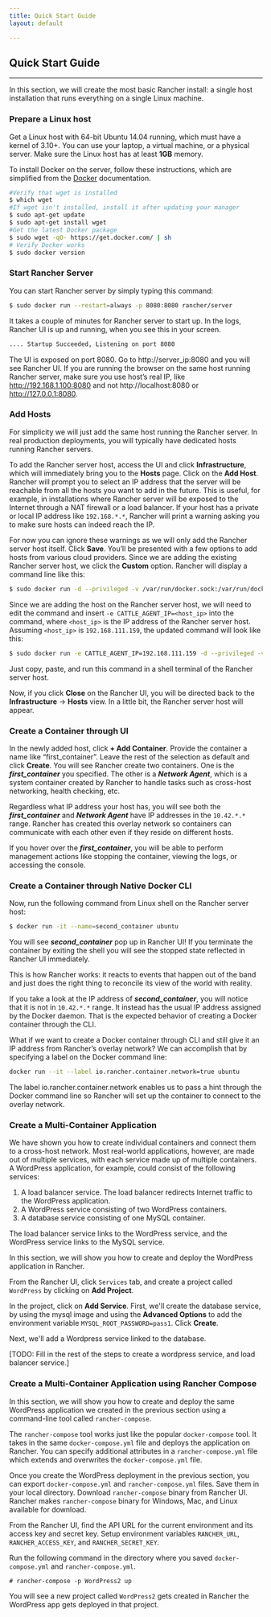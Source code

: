 ```yaml
---
title: Quick Start Guide
layout: default

---
```


## Quick Start Guide
---

In this section, we will create the most basic Rancher install: a single host installation that runs everything on a single Linux machine.

### Prepare a Linux host

Get a Linux host with 64-bit Ubuntu 14.04 running, which must have a kernel of 3.10+. You can use your laptop, a virtual machine, or a physical server. Make sure the Linux host has at least **1GB** memory.

To install Docker on the server, follow these instructions, which are simplified from the [Docker](https://docs.docker.com/installation/ubuntulinux/) documentation. 

```bash
#Verify that wget is installed
$ which wget
#If wget isn't installed, install it after updating your manager
$ sudo apt-get update
$ sudo apt-get install wget
#Get the latest Docker package
$ sudo wget -qO- https://get.docker.com/ | sh
# Verify Docker works
$ sudo docker version
```

### Start Rancher Server

You can start Rancher server by simply typing this command:

```bash
$ sudo docker run --restart=always -p 8080:8080 rancher/server
```

It takes a couple of minutes for Rancher server to start up. In the logs, Rancher UI is up and running, when you see this in your screen. 

```bash
.... Startup Succeeded, Listening on port 8080	
```

The UI is exposed on port 8080. Go to http://server_ip:8080 and you will see Rancher UI. If you are running the browser on the same host running Rancher server, make sure you use host’s real IP, like http://192.168.1.100:8080 and not http://localhost:8080 or http://127.0.0.1:8080.

### Add Hosts

For simplicity we will just add the same host running the Rancher server. In real production deployments, you will typically have dedicated hosts running Rancher servers. 

To add the Rancher server host, access the UI and click **Infrastructure**, which will immediately bring you to the **Hosts** page. Click on the **Add Host**. Rancher will prompt you to select an IP address that the server will be reachable from all the hosts you want to add in the future. This is useful, for example, in installations where Rancher server will be exposed to the Internet through a NAT firewall or a load balancer. If your host has a private or local IP address like `192.168.*.*`, Rancher will print a warning asking you to make sure hosts can indeed reach the IP.

For now you can ignore these warnings as we will only add the Rancher server host itself. Click **Save**. You’ll be presented with a few options to add hosts from various cloud providers. Since we are adding the existing Rancher server host, we click the **Custom** option. Rancher will display a command line like this:

```bash
$ sudo docker run -d --privileged -v /var/run/docker.sock:/var/run/docker.sock rancher/agent:v0.7.9 http://172.17.0.3:8080/v1/scripts/DB121CFBA836F9493653:1434085200000:2ZOwUMd6fIzz44efikGhBP1veo
```

Since we are adding the host on the Rancher server host, we will need to edit the command and insert `-e CATTLE_AGENT_IP=<host_ip>` into the command, where `<host_ip>` is the IP address of the Rancher server host. 
Assuming `<host_ip>` is `192.168.111.159`, the updated command will look like this:

```bash
$ sudo docker run -e CATTLE_AGENT_IP=192.168.111.159 -d --privileged -v /var/run/docker.sock:/var/run/docker.sock rancher/agent:v0.7.9 http://172.17.0.3:8080/v1/scripts/DB121CFBA836F9493653:1434085200000:2ZOwUMd6fIzz44efikGhBP1veo
```

Just copy, paste, and run this command in a shell terminal of the Rancher server host.

Now, if you click **Close** on the Rancher UI, you will be directed back to the **Infrastructure** -> **Hosts** view. In a little bit, the Rancher server host will appear.

### Create a Container through UI

In the newly added host, click **+ Add Container**. Provide the container a name like “first_container”. Leave the rest of the selection as default and click **Create**. You will see Rancher create two containers. One is the **_first_container_** you specified. The other is a **_Network Agent_**, which is a system container created by Rancher to handle tasks such as cross-host networking, health checking, etc.

Regardless what IP address your host has, you will see both the **_first_container_** and **_Network Agent_** have IP addresses in the `10.42.*.*` range. Rancher has created this overlay network so containers can communicate with each other even if they reside on different hosts.

If you hover over the **_first_container_**, you will be able to perform management actions like stopping the container, viewing the logs, or accessing the console.

### Create a Container through Native Docker CLI

Now, run the following command from Linux shell on the Rancher server host:

```bash
$ docker run -it --name=second_container ubuntu
```

You will see **_second_container_** pop up in Rancher UI! If you terminate the container by exiting the shell you will see the stopped state reflected in Rancher UI immediately.

This is how Rancher works: it reacts to events that happen out of the band and just does the right thing to reconcile its view of the world with reality.

If you take a look at the IP address of **_second_container_**, you will notice that it is not in `10.42.*.*` range. It instead has the usual IP address assigned by the Docker daemon. That is the expected behavior of creating a Docker container through the CLI.

What if we want to create a Docker container through CLI and still give it an IP address from Rancher’s overlay network? We can accomplish that by specifying a label on the Docker command line:

```bash
docker run --it --label io.rancher.container.network=true ubuntu
```

The label io.rancher.container.network enables us to pass a hint through the Docker command line so Rancher will set up the container to connect to the overlay network.

<!--Given Rancher’s ability to import existing containers automatically, you might wonder why you do not see the Rancher server container itself in the Rancher UI. To avoid confusion, Rancher does not automatically import server or agent containers created by Rancher.-->

### Create a Multi-Container Application

We have shown you how to create individual containers and connect them to a cross-host network. Most real-world applications, however, are made out of multiple services, with each service made up of multiple containers. A WordPress application, for example, could consist of the following services:

1. A load balancer service. The load balancer redirects Internet traffic to the WordPress application.
2. A WordPress service consisting of two WordPress containers.
3. A database service consisting of one MySQL container.

The load balancer service links to the WordPress service, and the WordPress service links to the MySQL service.

In this section, we will show you how to create and deploy the WordPress application in Rancher.

From the Rancher UI, click `Services` tab, and create a project called `WordPress` by clicking on **Add Project**. 

In the project, click on **Add Service**. First, we'll create the database service, by using the mysql image and using the **Advanced Options** to add the environment variable `MYSQL_ROOT_PASSWORD=pass1`. Click **Create**.

Next, we'll add a Wordpress service linked to the database.

[TODO: Fill in the rest of the steps to create a wordpress service, and load balancer service.]

### Create a Multi-Container Application using Rancher Compose

In this section, we will show you how to create and deploy the same WordPress application we created in the previous section using a command-line tool called `rancher-compose`.

The `rancher-compose` tool works just like the popular `docker-compose` tool. It takes in the same `docker-compose.yml` file and deploys the application on Rancher. You can specify additional attributes in a `rancher-compose.yml` file which extends and overwrites the `docker-compose.yml` file.

Once you create the WordPress deployment in the previous section, you can export `docker-compose.yml` and `rancher-compose.yml` files. Save them in your local directory. Download `rancher-compose` binary from Rancher UI. Rancher makes `rancher-compose` binary for Windows, Mac, and Linux available for download.

From the Rancher UI, find the API URL for the current environment and its access key and secret key. Setup environment variables `RANCHER_URL`, `RANCHER_ACCESS_KEY`, and `RANCHER_SECRET_KEY`.

Run the following command in the directory where you saved `docker-compose.yml` and `rancher-compose.yml`.

```
# rancher-compose -p WordPress2 up
```
You will see a new project called `WordPress2` gets created in Rancher the WordPress app gets deployed in that project.

